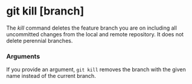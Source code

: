# git kill [branch]

The _kill_ command deletes the feature branch you are on including all
uncommitted changes from the local and remote repository. It does not delete
perennial branches.

### Arguments

If you provide an argument, `git kill` removes the branch with the given name
instead of the current branch.
